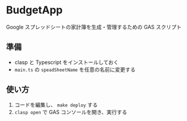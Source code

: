 # BudgetApp

Google スプレッドシートの家計簿を生成・管理するための GAS スクリプト

## 準備

- clasp と Typescript をインストールしておく
- `main.ts` の `speadSheetName` を任意の名前に変更する

## 使い方

1. コードを編集し、 `make deploy` する
2. `clasp open` で GAS コンソールを開き、実行する
